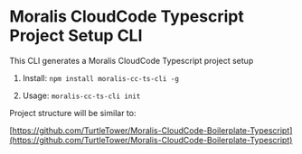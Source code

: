 # Moralis CloudCode Typescript Project Setup CLI

This CLI generates a Moralis CloudCode Typescript project setup

1. Install:
	`npm install moralis-cc-ts-cli -g`

2. Usage:
	`moralis-cc-ts-cli init`

Project structure will be similar to: 

[https://github.com/TurtleTower/Moralis-CloudCode-Boilerplate-Typescript](https://github.com/TurtleTower/Moralis-CloudCode-Boilerplate-Typescript)